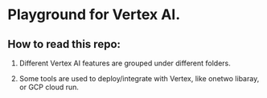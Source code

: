 # Playground for Vertex AI. 

## How to read this repo:
1. Different Vertex AI features are grouped under different folders. 

2. Some tools are used to deploy/integrate with Vertex, like onetwo libaray, or GCP cloud run. 

